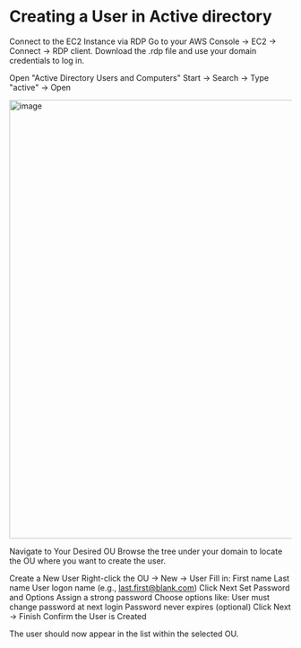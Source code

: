﻿# Creating a User in Active directory

Connect to the EC2 Instance via RDP
Go to your AWS Console → EC2 → Connect → RDP client.
Download the .rdp file and use your domain credentials to log in.

Open "Active Directory Users and Computers"
Start → Search → Type "active" → Open

<img width="778" height="782" alt="image" src="https://github.com/user-attachments/assets/bb29e78a-2c9b-4ace-a3ac-0d4cd2cfdc47" />

Navigate to Your Desired OU
Browse the tree under your domain to locate the OU where you want to create the user.

Create a New User
Right-click the OU → New → User
Fill in:
First name
Last name
User logon name (e.g., last.first@blank.com)
Click Next
Set Password and Options
Assign a strong password
Choose options like:
User must change password at next login
Password never expires (optional)
Click Next → Finish
Confirm the User is Created

The user should now appear in the list within the selected OU.
